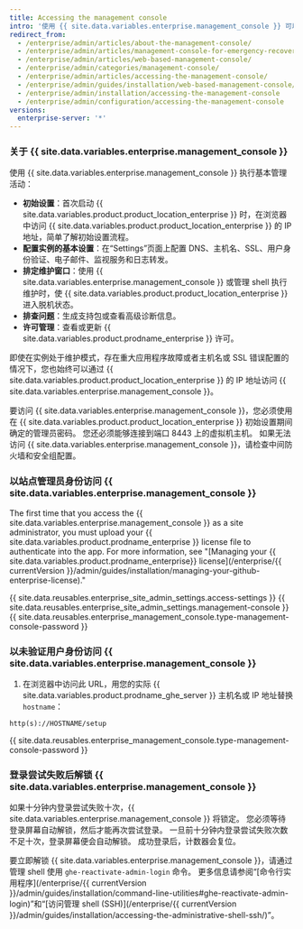 ```yaml
---
title: Accessing the management console
intro: '使用 {{ site.data.variables.enterprise.management_console }} 可以设置和配置 {{ site.data.variables.product.product_location }}、排定维护窗口、排查问题以及管理许可。'
redirect_from:
  - /enterprise/admin/articles/about-the-management-console/
  - /enterprise/admin/articles/management-console-for-emergency-recovery/
  - /enterprise/admin/articles/web-based-management-console/
  - /enterprise/admin/categories/management-console/
  - /enterprise/admin/articles/accessing-the-management-console/
  - /enterprise/admin/guides/installation/web-based-management-console/
  - /enterprise/admin/installation/accessing-the-management-console
  - /enterprise/admin/configuration/accessing-the-management-console
versions:
  enterprise-server: '*'
---
```


### 关于 {{ site.data.variables.enterprise.management_console }}

使用 {{ site.data.variables.enterprise.management_console }} 执行基本管理活动：
- **初始设置**：首次启动 {{ site.data.variables.product.product_location_enterprise }} 时，在浏览器中访问 {{ site.data.variables.product.product_location_enterprise }} 的 IP 地址，简单了解初始设置流程。
- **配置实例的基本设置**：在“Settings”页面上配置 DNS、主机名、SSL、用户身份验证、电子邮件、监视服务和日志转发。
- **排定维护窗口**：使用 {{ site.data.variables.enterprise.management_console }} 或管理 shell 执行维护时，使 {{ site.data.variables.product.product_location_enterprise }} 进入脱机状态。
- **排查问题**：生成支持包或查看高级诊断信息。
- **许可管理**：查看或更新 {{ site.data.variables.product.prodname_enterprise }} 许可。

即使在实例处于维护模式，存在重大应用程序故障或者主机名或 SSL 错误配置的情况下，您也始终可以通过 {{ site.data.variables.product.product_location_enterprise }} 的 IP 地址访问 {{ site.data.variables.enterprise.management_console }}。

要访问 {{ site.data.variables.enterprise.management_console }}，您必须使用在 {{ site.data.variables.product.product_location_enterprise }} 初始设置期间确定的管理员密码。 您还必须能够连接到端口 8443 上的虚拟机主机。 如果无法访问 {{ site.data.variables.enterprise.management_console }}，请检查中间防火墙和安全组配置。

### 以站点管理员身份访问 {{ site.data.variables.enterprise.management_console }}

The first time that you access the {{ site.data.variables.enterprise.management_console }} as a site administrator, you must upload your {{ site.data.variables.product.prodname_enterprise }} license file to authenticate into the app. For more information, see "[Managing your {{ site.data.variables.product.prodname_enterprise}} license](/enterprise/{{ currentVersion }}/admin/guides/installation/managing-your-github-enterprise-license)."

{{ site.data.reusables.enterprise_site_admin_settings.access-settings }}
{{ site.data.reusables.enterprise_site_admin_settings.management-console }}
{{ site.data.reusables.enterprise_management_console.type-management-console-password }}

### 以未验证用户身份访问 {{ site.data.variables.enterprise.management_console }}

1. 在浏览器中访问此 URL，用您的实际 {{ site.data.variables.product.prodname_ghe_server }} 主机名或 IP 地址替换 `hostname`：
  ```shell
  http(s)://HOSTNAME/setup
  ```
{{ site.data.reusables.enterprise_management_console.type-management-console-password }}

### 登录尝试失败后解锁 {{ site.data.variables.enterprise.management_console }}

如果十分钟内登录尝试失败十次，{{ site.data.variables.enterprise.management_console }} 将锁定。 您必须等待登录屏幕自动解锁，然后才能再次尝试登录。 一旦前十分钟内登录尝试失败次数不足十次，登录屏幕便会自动解锁。 成功登录后，计数器会复位。

要立即解锁 {{ site.data.variables.enterprise.management_console }}，请通过管理 shell 使用 `ghe-reactivate-admin-login` 命令。 更多信息请参阅“[命令行实用程序](/enterprise/{{ currentVersion }}/admin/guides/installation/command-line-utilities#ghe-reactivate-admin-login)”和“[访问管理 shell (SSH)](/enterprise/{{ currentVersion }}/admin/guides/installation/accessing-the-administrative-shell-ssh/)”。
